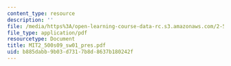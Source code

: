 ```yaml
---
content_type: resource
description: ''
file: /media/https%3A/open-learning-course-data-rc.s3.amazonaws.com/2-500-desalination-and-water-purification-spring-2009/b885dabb9b03d7317b8d8637b180242f_MIT2_500s09_sw01_pres.pdf
file_type: application/pdf
resourcetype: Document
title: MIT2_500s09_sw01_pres.pdf
uid: b885dabb-9b03-d731-7b8d-8637b180242f
---
```

